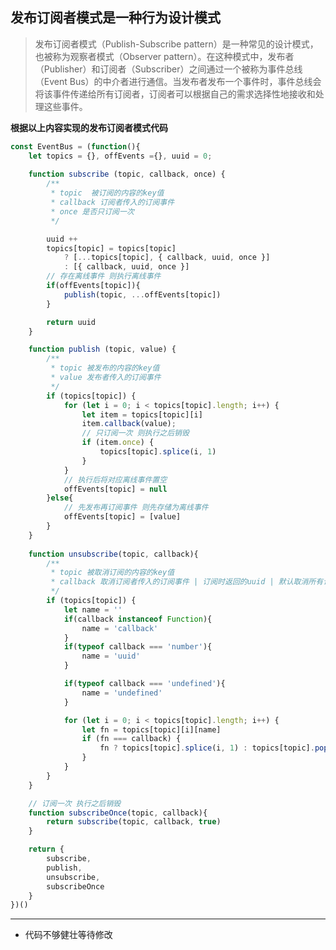 <!-- intro: 发布订阅者模式（Publish-Subscribe pattern）是一种常见的设计模式，也被称为观察者模式（Observer pattern）。在这种模式中，发布者（Publisher）和订阅者（Subscriber）之间通过一个被称为事件总线（Event Bus）的中介者进行通信 -->

## 发布订阅者模式是一种行为设计模式
> 发布订阅者模式（Publish-Subscribe pattern）是一种常见的设计模式，也被称为观察者模式（Observer pattern）。在这种模式中，发布者（Publisher）和订阅者（Subscriber）之间通过一个被称为事件总线（Event Bus）的中介者进行通信。当发布者发布一个事件时，事件总线会将该事件传递给所有订阅者，订阅者可以根据自己的需求选择性地接收和处理这些事件。

**根据以上内容实现的发布订阅者模式代码**

```js
const EventBus = (function(){
    let topics = {}, offEvents ={}, uuid = 0;
 
    function subscribe (topic, callback, once) {
        /**
         * topic  被订阅的内容的key值
         * callback 订阅者传入的订阅事件
         * once 是否只订阅一次
         */

        uuid ++
        topics[topic] = topics[topic]
            ? [...topics[topic], { callback, uuid, once }]
            : [{ callback, uuid, once }]
        // 存在离线事件 则执行离线事件
        if(offEvents[topic]){
            publish(topic, ...offEvents[topic])
        }

        return uuid
    }

    function publish (topic, value) {
        /**
         * topic 被发布的内容的key值
         * value 发布者传入的订阅事件
         */
        if (topics[topic]) { 
            for (let i = 0; i < topics[topic].length; i++) {
                let item = topics[topic][i]
                item.callback(value); 
                // 只订阅一次 则执行之后销毁
                if (item.once) {
                    topics[topic].splice(i, 1)
                }
            }
            // 执行后将对应离线事件置空
            offEvents[topic] = null
        }else{
            // 先发布再订阅事件 则先存储为离线事件
            offEvents[topic] = [value]
        }
    }
 
    function unsubscribe(topic, callback){
        /**
         * topic 被取消订阅的内容的key值
         * callback 取消订阅者传入的订阅事件 | 订阅时返回的uuid | 默认取消所有订阅
         */
        if (topics[topic]) {
            let name = ''
            if(callback instanceof Function){
                name = 'callback'
            }
            if(typeof callback === 'number'){
                name = 'uuid'
            }

            if(typeof callback === 'undefined'){
                name = 'undefined'
            }

            for (let i = 0; i < topics[topic].length; i++) {
                let fn = topics[topic][i][name] 
                if (fn === callback) {
                    fn ? topics[topic].splice(i, 1) : topics[topic].pop()
                }
            }   
        }
    }

    // 订阅一次 执行之后销毁
    function subscribeOnce(topic, callback){
        return subscribe(topic, callback, true)
    } 

    return {
        subscribe,
        publish,
        unsubscribe,
        subscribeOnce
    }  
})() 
```


---
- 代码不够健壮等待修改